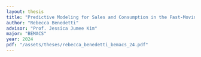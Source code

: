 ```yaml
---
layout: thesis
title: "Predictive Modeling for Sales and Consumption in the Fast-Moving Consumer Goods Market: a Regression Analysis Perspective"
author: "Rebecca Benedetti"
advisor: "Prof. Jessica Jumee Kim"
major: "BEMACS"
year: 2024
pdf: "/assets/theses/rebecca_benedetti_bemacs_24.pdf"
---
```

